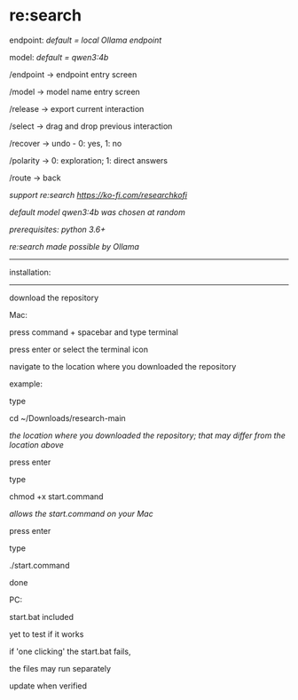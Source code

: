 # re:search 

endpoint: *default = local Ollama endpoint*

model: *default = qwen3:4b* 

/endpoint → endpoint entry screen

/model → model name entry screen

/release → export current interaction 

/select →  drag and drop previous interaction

/recover → undo - 0: yes, 1: no

/polarity → 0: exploration; 1: direct answers

/route → back

*support re:search https://ko-fi.com/researchkofi*

*default model qwen3:4b was chosen at random*

*prerequisites: python 3.6+* 

*re:search made possible by Ollama*

*************
installation:
*************

download the repository

Mac:

press command + spacebar and type terminal 

press enter or select the terminal icon

navigate to the location where you downloaded the repository

example:

type 

cd ~/Downloads/research-main 

*the location where you downloaded the repository; that may differ from the location above*

press enter

type

chmod +x start.command

*allows the start.command on your Mac*

press enter

type

./start.command

done

PC: 

start.bat included

yet to test if it works

if 'one clicking' the start.bat fails,

the files may run separately 

update when verified
